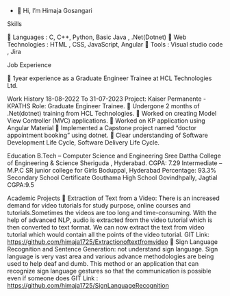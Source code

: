 - 👋 Hi, I’m Himaja Gosangari

Skills

 Languages : C, C++, Python, Basic Java , .Net(Dotnet)
 Web Technologies : HTML , CSS, JavaScript, Angular
 Tools : Visual studio code , Jira

Job Experience

 1year experience as a Graduate Engineer Trainee at HCL Technologies Ltd.

Work History
18-08-2022 To 31-07-2023
Project: Kaiser Permanente - KPATHS
Role: Graduate Engineer Trainee.
 Undergone 2 months of .Net(dotnet) training from HCL Technologies.
 Worked on creating Model View Controller (MVC) applications.
 Worked on KP application using Angular Material
 Implemented a Capstone project named “doctor appointment booking” using dotnet.
 Clear understanding of Software Development Life Cycle, Software Delivery Life Cycle.

Education
B.Tech – Computer Science and Engineering
Sree Dattha College of Engineering & Science
Sheriguda , Hyderabad.
CGPA: 7.29
Intermediate – M.P.C
SR junior college for Girls
Boduppal, Hyderabad
Percentage: 93.3%
Secondary School Certificate
Gouthama High School
Govindhpally, Jagtial
CGPA:9.5

Academic Projects
 Extraction of Text from a Video: There is an increased demand for video tutorials for study purpose,
online courses and tutorials.Sometimes the videos are too long and time-consuming. With the help of advanced NLP,
audio is extracted from the video tutorial which is then converted to text format. We can now extract the text from video
tutorial which would contain all the points of the video tutorial.
GIT Link: https://github.com/himaja1725/Extractionoftextfromvideo
 Sign Language Recognition and Sentence Generation: not understand sign language. Sign language
is very vast area and various advance methodologies are being used to help deaf and dumb. This method or an
application that can recognize sign language gestures so that the communication is possible even if someone
does
GIT Link : https://github.com/himaja1725/SignLanguageRecognition
